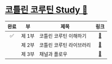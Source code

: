 # [코틀린 코루틴 Study 📖](https://product.kyobobook.co.kr/detail/S000210537188)

| 완료 |  부   | 제목            |                                    링크                                     |
|:--:|:----:|---------------|:-------------------------------------------------------------------------:|
| ✅  | 제 1부 | 코틀린 코루틴 이해하기  | [📜](https://github.com/ppeper/Kotlin-Coroutines/tree/main/docs/chapter1) |
|    | 제 2부 | 코틀린 코루틴 라이브러리 | [📜](https://github.com/ppeper/Kotlin-Coroutines/tree/main/docs/chapter2) |
|    | 제 3부 | 채널과 플로우       | [📜](https://github.com/ppeper/Kotlin-Coroutines/tree/main/docs/chapter3) |

